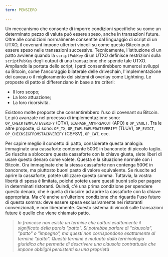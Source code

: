 ```yaml
---
term: PENSIERO

---
```

Un meccanismo che consente di imporre condizioni specifiche su come un determinato pezzo di valuta può essere speso, anche in transazioni future. Oltre alle condizioni normalmente consentite dal linguaggio di script di un UTXO, il covenant impone ulteriori vincoli su come questo Bitcoin può essere speso nelle transazioni successive. Tecnicamente, l'istituzione di un patto avviene quando la `scriptPubKey` di un UTXO definisce restrizioni sulla `scriptPubKey` degli output di una transazione che spende tale UTXO. Ampliando la portata dello script, i patti consentirebbero numerosi sviluppi su Bitcoin, come l'ancoraggio bilaterale delle drivechain, l'implementazione dei caveau o il miglioramento dei sistemi di overlay come Lightning. Le proposte di patto si differenziano in base a tre criteri:


- Il loro scopo;
- La loro attuazione;
- La loro ricorsività.

Esistono molte proposte che consentirebbero l'uso di covenant su Bitcoin. Le più avanzate nel processo di implementazione sono: `OP_CHECKTEMPLATEVERIFY` (CTV), `SIGHASH_ANYPREVOUT` (APO) e `OP_VAULT`. Tra le altre proposte, ci sono: `OP_TX`, `OP_TAPLEAFUPDATEVERIFY` (TLUV), `OP_EVICT`, `OP_CHECKSIGFROMSTACKVERIFY` (CSFSV), `OP_CAT`, ecc.

Per capire meglio il concetto di patto, considerate questa analogia: immaginate una cassaforte contenente 500€ in banconote di piccolo taglio. Se riuscite a sbloccare questa cassaforte con la chiave giusta, siete liberi di usare questo denaro come volete. Questa è la situazione normale con i Bitcoin. Ora immaginate che la stessa cassaforte non contenga 500€ in banconote, ma piuttosto buoni pasto di valore equivalente. Se riuscite ad aprire la cassaforte, potete utilizzare questa somma. Tuttavia, la vostra libertà di spesa è limitata, poiché potete usare questi buoni solo per pagare in determinati ristoranti. Quindi, c'è una prima condizione per spendere questo denaro, che è quella di riuscire ad aprire la cassaforte con la chiave appropriata. Ma c'è anche un'ulteriore condizione che riguarda l'uso futuro di questa somma: deve essere spesa esclusivamente nei ristoranti convenzionati, e non liberamente. Questo sistema di vincoli sulle transazioni future è quello che viene chiamato patto.

> *In francese non esiste un termine che catturi esattamente il significato della parola "patto". Si potrebbe parlare di "clausola", "patto" o "impegno", ma questi non corrispondono esattamente al termine "patto". Questo termine è mutuato dalla terminologia giuridica che permette di descrivere una clausola contrattuale che impone obblighi persistenti su una proprietà*